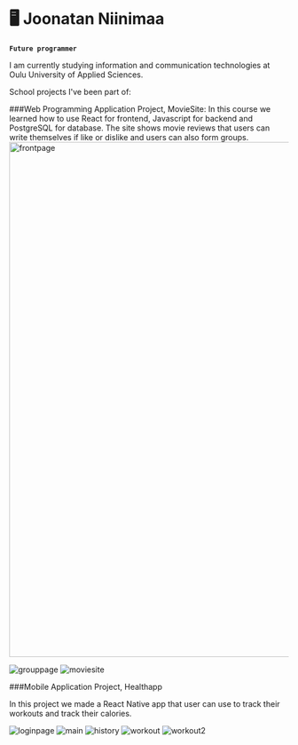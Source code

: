# :desktop_computer: Joonatan Niinimaa

**`Future programmer `**

I am currently studying information and communication technologies at Oulu University of Applied Sciences.

School projects I've been part of:

###Web Programming Application Project, MovieSite:
In this course we learned how to use React for frontend, Javascript for backend and PostgreSQL for database.
The site shows movie reviews that users can write themselves if like or dislike and users can also form groups. 
<img width="928" alt="frontpage" src="https://github.com/user-attachments/assets/6b64a403-4452-48d0-b704-fa2250c9fa83" />

![grouppage](https://github.com/user-attachments/assets/72b1c1b8-3e78-4896-b76d-a61a20a2e2b7)
![moviesite](https://github.com/user-attachments/assets/36bfe03d-d624-4155-a8fd-c8df005fc39d)


###Mobile Application Project, Healthapp

In this project we made a React Native app that user can use to track their workouts and track their calories.

![loginpage](https://github.com/user-attachments/assets/e5e08311-27d1-419c-8234-cbc1f9087fe4)
![main](https://github.com/user-attachments/assets/a188ba7a-e160-4721-b975-9008b01fddc5)
![history](https://github.com/user-attachments/assets/f8e23d09-dbfd-4bee-834d-a7ccd2420bce)
![workout](https://github.com/user-attachments/assets/02bc00e2-a69d-4fa1-a61e-5a6236f6cac2)
![workout2](https://github.com/user-attachments/assets/b0ee0d10-1ace-45f0-ac49-46764a9110c5)


